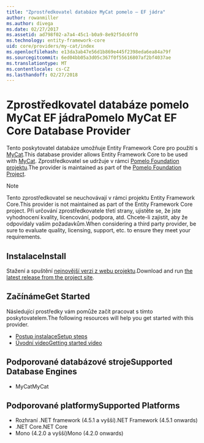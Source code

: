 ```yaml
---
title: "Zprostředkovatel databáze MyCat pomelo – EF jádra"
author: rowanmiller
ms.author: divega
ms.date: 02/27/2017
ms.assetid: ad798f02-a7a4-45c1-b0a9-8e92f5dc6ff0
ms.technology: entity-framework-core
uid: core/providers/my-cat/index
ms.openlocfilehash: e13da3ab47e56d1b869e445f2398eda6ea84a79f
ms.sourcegitcommit: 6ed04bb05a3d05c367f0f55616807af2bf4037ae
ms.translationtype: MT
ms.contentlocale: cs-CZ
ms.lasthandoff: 02/27/2018
---
```

# <a name="pomelo-mycat-ef-core-database-provider"></a><span data-ttu-id="c8171-102">Zprostředkovatel databáze pomelo MyCat EF jádra</span><span class="sxs-lookup"><span data-stu-id="c8171-102">Pomelo MyCat EF Core Database Provider</span></span>

<span data-ttu-id="c8171-103">Tento poskytovatel databáze umožňuje Entity Framework Core pro použití s [MyCat](https://github.com/MyCATApache/Mycat-Server).</span><span class="sxs-lookup"><span data-stu-id="c8171-103">This database provider allows Entity Framework Core to be used with [MyCat](https://github.com/MyCATApache/Mycat-Server).</span></span> <span data-ttu-id="c8171-104">Zprostředkovatel se udržuje v rámci [Pomelo Foundation projektu](https://github.com/PomeloFoundation/Entity-Framework-Core-MyCat-Proxy).</span><span class="sxs-lookup"><span data-stu-id="c8171-104">The provider is maintained as part of the [Pomelo Foundation Project](https://github.com/PomeloFoundation/Entity-Framework-Core-MyCat-Proxy).</span></span>

> [!NOTE]  
> <span data-ttu-id="c8171-105">Tento zprostředkovatel se neuchovávají v rámci projektu Entity Framework Core.</span><span class="sxs-lookup"><span data-stu-id="c8171-105">This provider is not maintained as part of the Entity Framework Core project.</span></span> <span data-ttu-id="c8171-106">Při určování zprostředkovatele třetí strany, ujistěte se, že jste vyhodnocení kvality, licencování, podpora, atd. Chcete-li zajistit, aby že odpovídaly vašim požadavkům.</span><span class="sxs-lookup"><span data-stu-id="c8171-106">When considering a third party provider, be sure to evaluate quality, licensing, support, etc. to ensure they meet your requirements.</span></span>

## <a name="install"></a><span data-ttu-id="c8171-107">Instalace</span><span class="sxs-lookup"><span data-stu-id="c8171-107">Install</span></span>

<span data-ttu-id="c8171-108">Stažení a spuštění [nejnovější verzi z webu projektu](https://github.com/PomeloFoundation/Entity-Framework-Core-MyCat-Proxy/releases).</span><span class="sxs-lookup"><span data-stu-id="c8171-108">Download and run [the latest release from the project site](https://github.com/PomeloFoundation/Entity-Framework-Core-MyCat-Proxy/releases).</span></span>

## <a name="get-started"></a><span data-ttu-id="c8171-109">Začínáme</span><span class="sxs-lookup"><span data-stu-id="c8171-109">Get Started</span></span>

<span data-ttu-id="c8171-110">Následující prostředky vám pomůže začít pracovat s tímto poskytovatelem.</span><span class="sxs-lookup"><span data-stu-id="c8171-110">The following resources will help you get started with this provider.</span></span>
 * [<span data-ttu-id="c8171-111">Postup instalace</span><span class="sxs-lookup"><span data-stu-id="c8171-111">Setup steps</span></span>](https://github.com/aspnet/EntityFramework.Docs/issues/252)
 * [<span data-ttu-id="c8171-112">Úvodní video</span><span class="sxs-lookup"><span data-stu-id="c8171-112">Getting started video</span></span>](https://www.youtube.com/watch?v=q0CXfFNtMZo)

## <a name="supported-database-engines"></a><span data-ttu-id="c8171-113">Podporované databázové stroje</span><span class="sxs-lookup"><span data-stu-id="c8171-113">Supported Database Engines</span></span>

* <span data-ttu-id="c8171-114">MyCat</span><span class="sxs-lookup"><span data-stu-id="c8171-114">MyCat</span></span>

## <a name="supported-platforms"></a><span data-ttu-id="c8171-115">Podporované platformy</span><span class="sxs-lookup"><span data-stu-id="c8171-115">Supported Platforms</span></span>

* <span data-ttu-id="c8171-116">Rozhraní .NET framework (4.5.1 a vyšší)</span><span class="sxs-lookup"><span data-stu-id="c8171-116">.NET Framework (4.5.1 onwards)</span></span>
* <span data-ttu-id="c8171-117">.NET Core</span><span class="sxs-lookup"><span data-stu-id="c8171-117">.NET Core</span></span>
* <span data-ttu-id="c8171-118">Mono (4.2.0 a vyšší)</span><span class="sxs-lookup"><span data-stu-id="c8171-118">Mono (4.2.0 onwards)</span></span>
